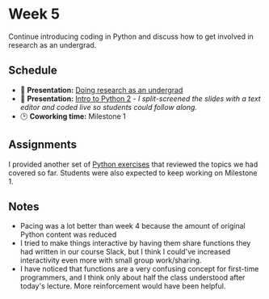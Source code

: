 # Week 5

Continue introducing coding in Python and discuss how to get involved in research as an undergrad.

## Schedule

- 📝 **Presentation:** [Doing research as an undergrad](./research_as_an_undergrad.pdf)
- 📝 **Presentation:** [Intro to Python 2](./intro_to_coding_2.pdf) - *I split-screened the slides with a text editor and coded live so students could follow along.*
- 🕑 **Coworking time:** Milestone 1

## Assignments

I provided another set of [Python exercises](./python_exercises_2.pdf) that reviewed the topics we had covered so far. Students were also expected to keep working on Milestone 1.

## Notes

- Pacing was a lot better than week 4 because the amount of original Python content was reduced
- I tried to make things interactive by having them share functions they had written in our course Slack, but I think I could've increased interactivity even more with small group work/sharing.
- I have noticed that functions are a very confusing concept for first-time programmers, and I think only about half the class understood after today's lecture. More reinforcement would have been helpful.

